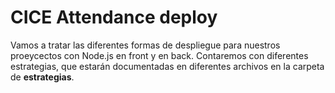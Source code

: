 # CICE Attendance deploy

Vamos a tratar las diferentes formas de despliegue para nuestros proeycectos con Node.js en front y en back.
Contaremos con diferentes estrategias, que estarán documentadas en diferentes archivos en la carpeta de **estrategias**.
